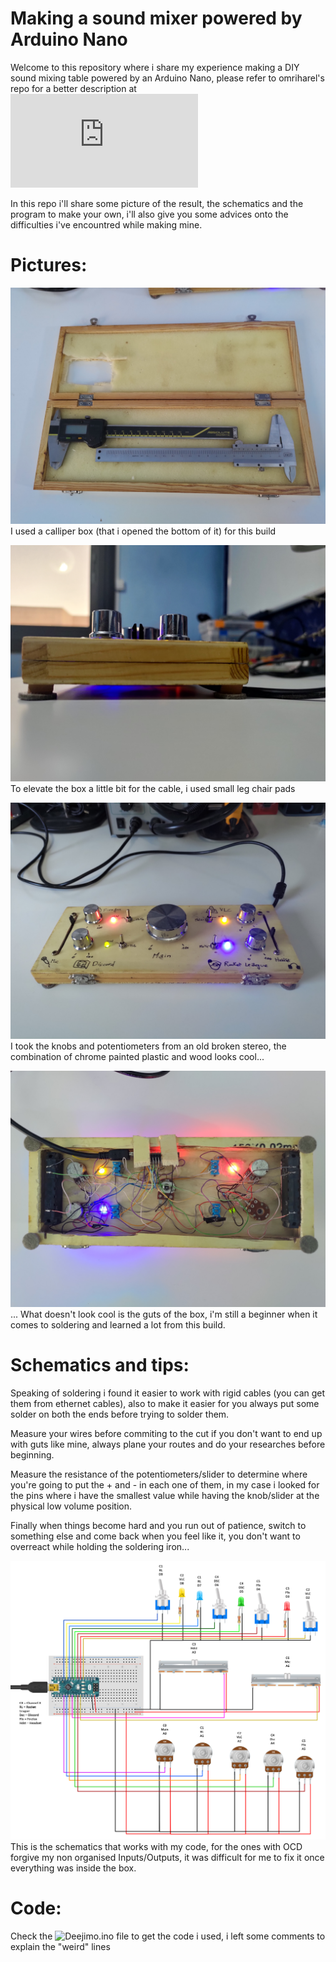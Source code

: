 # Making a sound mixer powered by Arduino Nano
Welcome to this repository where i share my experience making a DIY sound mixing table powered by an Arduino Nano, please refer to omriharel's repo for a better description at ![Deej repo](https://github.com/omriharel/deej/blob/master/community.md)

In this repo i'll share some picture of the result, the schematics and the program to make your own, i'll also give you some advices onto the difficulties i've encountred while making mine.

# Pictures:
![Box Used](https://github.com/misterimo/deej/blob/main/Pictures/box%20used.jpg) I used a calliper box (that i opened the bottom of it) for this build

![Side view](https://raw.githubusercontent.com/misterimo/deej/main/Pictures/side%20view.jpg?token=AR5P3NPEZDWMC7XPHRDFJXC7YZ7WA) To elevate the box a little bit for the cable, i used small leg chair pads

![Top view](https://raw.githubusercontent.com/misterimo/deej/main/Pictures/top%20view.jpg?token=AR5P3NPMFRH27XVUEBLFT3S7YZ76G) I took the knobs and potentiometers from an old broken stereo, the combination of chrome painted plastic and wood looks cool...

![guts](https://raw.githubusercontent.com/misterimo/deej/main/Pictures/guts.jpg?token=AR5P3NN56DBHZFUHMM2LP4S7Y2AFI) ... What doesn't look cool is the guts of the box, i'm still a beginner when it comes to soldering and learned a lot from this build.

# Schematics and tips:
Speaking of soldering i found it easier to work with rigid cables (you can get them from ethernet cables), also to make it easier for you always put some solder on both the ends before trying to solder them.

Measure your wires before commiting to the cut if you don't want to end up with guts like mine, always plane your routes and do your researches before beginning.

Measure the resistance of the potentiometers/slider to determine where you're going to put the + and - in each one of them, in my case i looked for the pins where i have the smallest value while having the knob/slider at the physical low volume position.

Finally when things become hard and you run out of patience, switch to something else and come back when you feel like it, you don't want to overreact while holding the soldering iron...

![Schematic](https://raw.githubusercontent.com/misterimo/deej/main/schematics%20v2.jpg?token=AR5P3NNWJIV7XT7YMHFCVIS7Y2BI6) This is the schematics that works with my code, for the ones with OCD forgive my non organised Inputs/Outputs, it was difficult for me to fix it once everything was inside the box.


# Code:
Check the ![Deejimo.ino](https://github.com/misterimo/deej/blob/main/Deejimo.ino) file to get the code i used, i left some comments to explain the "weird" lines
